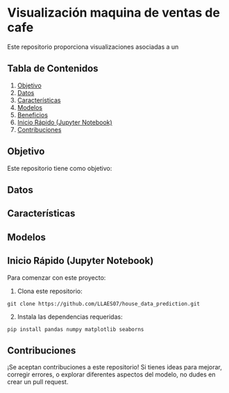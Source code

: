 # Visualización maquina de ventas de cafe

Este repositorio proporciona visualizaciones asociadas a un

## Tabla de Contenidos

1. [Objetivo](#objetivo)
2. [Datos](#datos)
3. [Características](#características)
4. [Modelos](#modelos)
5. [Beneficios](#beneficios)
6. [Inicio Rápido (Jupyter Notebook)](#inicio-rápido-jupyter-notebook)
7. [Contribuciones](#contribuciones)

## Objetivo

Este repositorio tiene como objetivo:



## Datos



## Características



## Modelos





## Inicio Rápido (Jupyter Notebook)

Para comenzar con este proyecto:

1. Clona este repositorio:

```
git clone https://github.com/LLAES07/house_data_prediction.git
```

2. Instala las dependencias requeridas:
```
pip install pandas numpy matplotlib seaborns
```

## Contribuciones

¡Se aceptan contribuciones a este repositorio! Si tienes ideas para mejorar, corregir errores, o explorar diferentes aspectos del modelo, no dudes en crear un pull request.


